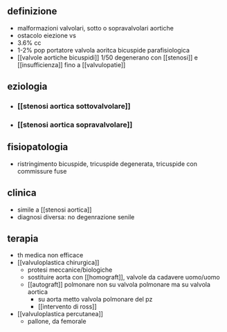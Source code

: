 ## definizione
- malformazioni valvolari, sotto o sopravalvolari aortiche
- ostacolo eiezione vs
- 3.6% cc
- 1-2% pop portatore valvola aoritca bicuspide parafisiologica
- [[valvole aortiche bicuspidi]] 1/50 degenerano con [[stenosi]] e [[insufficienza]] fino a [[valvulopatie]]

## eziologia
- ### [[stenosi aortica sottovalvolare]]
- ### [[stenosi aortica sopravalvolare]]

## fisiopatologia
- ristringimento bicuspide, tricuspide degenerata, tricuspide con commissure fuse

## clinica
- simile a [[stenosi aortica]]
- diagnosi diversa: no degenrazione senile

## terapia
- th medica non efficace
- [[valvuloplastica chirurgica]]
	- protesi meccanice/biologiche
	- sostituire aorta con [[homograft]], valvole da cadavere uomo/uomo
	- [[autograft]] polmonare non su valvola polmonare ma su valvola aortica
		- su aorta metto valvola polmonare del pz
		- [[intervento di ross]]
- [[valvuloplastica percutanea]]
	- pallone, da femorale